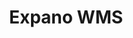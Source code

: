 ---
# GLOBAL 
layout: post
title: Expano WMS
seo_title:  SEO Expano WMS
seo_description: |-
  META Expano WMS
menu_title: Expano WMS
cta_title:
show_contact_in_footer: true

# CASESTUDY layout
intro: 
  title: Aplikacja typu WMS - Kontrola magazynu na wyższym pziomie
  content: |-
    Brak
Screens:
  mobile:
  desktop:
colors:
  main: FAE129
  devices_border: FFFFFF
company: Tradecron
company_logo: /uploads/logo-agdmaster.svg
testimonial_on_index: true
casestudy_on_index: false
cta: Poznaj szczegóły realizacji
customer_opinion:
  person: Konrad Ignacyk
  position: Head of Logistics  
  photo: /uploads/przemyslaw-strzalka.jpg
  quotation: 
  quotation_small: |-
    Zastosowane przez zespół rozwiązania przyczyniły się do stworzenia nowoczesnego, a jednocześnie przyjaznego użytkownikowi sklepu. Oprócz wykonanego projektu specjaliści zapewniają także pełne wsparcie dla naszego serwisu.

main_for_service: _services/aplikacje-internetowe.md
---